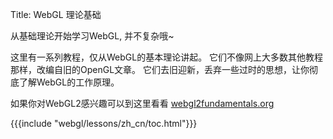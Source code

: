 Title: WebGL 理论基础

从基础理论开始学习WebGL, 并不复杂哦~

这里有一系列教程，仅从WebGL的基本理论讲起。
它们不像网上大多数其他教程那样，改编自旧的OpenGL文章。
它们去旧迎新，丢弃一些过时的思想，让你彻底了解WebGL的工作原理。


如果你对WebGL2感兴趣可以到这里看看 [webgl2fundamentals.org](http://webgl2fundamentals.org)

{{{include "webgl/lessons/zh_cn/toc.html"}}}


<!--

{{{table_of_contents}}}

-->



